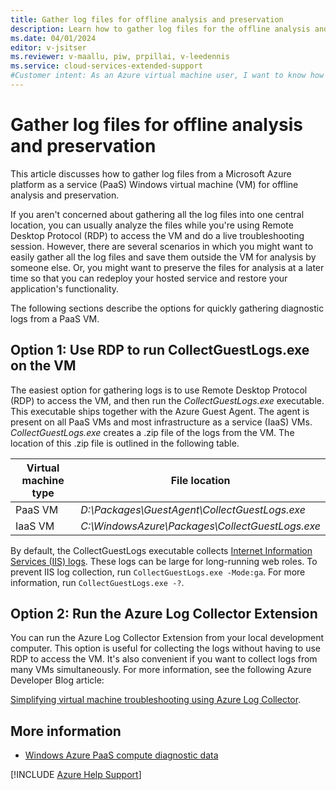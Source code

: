 ```yaml
---
title: Gather log files for offline analysis and preservation
description: Learn how to gather log files for the offline analysis and preservation of diagnostic data from an Azure platform as a service (PaaS) Windows virtual machine.
ms.date: 04/01/2024
editor: v-jsitser
ms.reviewer: v-maallu, piw, prpillai, v-leedennis
ms.service: cloud-services-extended-support
#Customer intent: As an Azure virtual machine user, I want to know how to gather log files for the offline analysis and preservation of diagnostic data from a platform as a service (PaaS) Windows virtual machine (VM) so that I can use this data to help troubleshoot various problems.
---
```


# Gather log files for offline analysis and preservation

This article discusses how to gather log files from a Microsoft Azure platform as a service (PaaS) Windows virtual machine (VM) for offline analysis and preservation.

If you aren't concerned about gathering all the log files into one central location, you can usually analyze the files while you're using Remote Desktop Protocol (RDP) to access the VM and do a live troubleshooting session. However, there are several scenarios in which you might want to easily gather all the log files and save them outside the VM for analysis by someone else. Or, you might want to preserve the files for analysis at a later time so that you can redeploy your hosted service and restore your application's functionality.

The following sections describe the options for quickly gathering diagnostic logs from a PaaS VM.

## Option 1: Use RDP to run CollectGuestLogs.exe on the VM

The easiest option for gathering logs is to use Remote Desktop Protocol (RDP) to access the VM, and then run the *CollectGuestLogs.exe* executable. This executable ships together with the Azure Guest Agent. The agent is present on all PaaS VMs and most infrastructure as a service (IaaS) VMs. *CollectGuestLogs.exe* creates a .zip file of the logs from the VM. The location of this .zip file is outlined in the following table.

| Virtual machine type | File location                                      |
|----------------------|----------------------------------------------------|
| PaaS VM              | *D:\\Packages\\GuestAgent\\CollectGuestLogs.exe*   |
| IaaS VM              | *C:\\WindowsAzure\\Packages\\CollectGuestLogs.exe* |

By default, the CollectGuestLogs executable collects [Internet Information Services (IIS) logs](windows-azure-paas-compute-diagnostic-data.md#internet-information-services-logs). These logs can be large for long-running web roles. To prevent IIS log collection, run `CollectGuestLogs.exe -Mode:ga`. For more information, run `CollectGuestLogs.exe -?`.

## Option 2: Run the Azure Log Collector Extension

You can run the Azure Log Collector Extension from your local development computer. This option is useful for collecting the logs without having to use RDP to access the VM. It's also convenient if you want to collect logs from many VMs simultaneously. For more information, see the following Azure Developer Blog article:

[Simplifying virtual machine troubleshooting using Azure Log Collector](https://azure.microsoft.com/blog/simplifying-virtual-machine-troubleshooting-using-azure-log-collector/).

## More information

- [Windows Azure PaaS compute diagnostic data](windows-azure-paas-compute-diagnostic-data.md)

[!INCLUDE [Azure Help Support](../../../includes/azure-help-support.md)]
